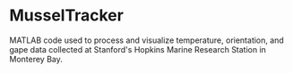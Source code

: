 MusselTracker
=============

MATLAB code used to process and visualize temperature, orientation, and gape data collected at Stanford's Hopkins Marine Research Station in Monterey Bay.

